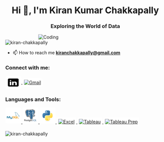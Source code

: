 <h1 align="center">Hi 👋, I'm Kiran Kumar Chakkapally</h1>
<h3 align="center">Exploring the World of Data</h3>
<img align="right" alt="Coding" width="400" src="https://cdn.dribbble.com/users/1162077/screenshots/3848914/programmer.gif" />

<p align="left"> <img src="https://komarev.com/ghpvc/?username=kiran-chakkapally&label=Profile%20views&color=0e75b6&style=flat" alt="kiran-chakkapally" /> </p>

- 📫 How to reach me **kiranchakkapally@gmail.com**

<h3 align="left">Connect with me:</h3>
<p align="left">
  <a href="https://www.linkedin.com/in/kiran-chakkapally/" target="_blank">
    <img align="center" src="https://raw.githubusercontent.com/simple-icons/simple-icons/develop/icons/linkedin.svg" alt="LinkedIn" height="30" width="40" style="background-color: white; padding: 5px; border-radius: 5px;" />
  </a>
  <a href="mailto:kiranchakkapally@gmail.com" target="_blank">
    <img align="center" src="https://raw.githubusercontent.com/simple-icons/simple-icons/develop/icons/gmail.svg" alt="Gmail" height="30" width="40" style="background-color: white; padding: 5px; border-radius: 5px;" />
  </a>
</p>

<h3 align="left">Languages and Tools:</h3>
<p align="left">
  <a href="https://www.mysql.com/" target="_blank" rel="noreferrer"> 
    <img src="https://raw.githubusercontent.com/devicons/devicon/master/icons/mysql/mysql-original-wordmark.svg" alt="MySQL" width="40" height="40" style="background-color: white; padding: 5px; border-radius: 5px;" /> 
  </a> 
  <a href="https://www.postgresql.org" target="_blank" rel="noreferrer"> 
    <img src="https://raw.githubusercontent.com/devicons/devicon/master/icons/postgresql/postgresql-original-wordmark.svg" alt="PostgreSQL" width="40" height="40" style="background-color: white; padding: 5px; border-radius: 5px;" /> 
  </a> 
  <a href="https://www.python.org" target="_blank" rel="noreferrer"> 
    <img src="https://raw.githubusercontent.com/devicons/devicon/master/icons/python/python-original.svg" alt="Python" width="40" height="40" style="background-color: white; padding: 5px; border-radius: 5px;" /> 
  </a> 
  <a href="https://www.microsoft.com/en-us/microsoft-365/excel" target="_blank" rel="noreferrer"> 
    <img src="https://cdn.jsdelivr.net/npm/simple-icons@3.13.0/icons/microsoftexcel.svg" alt="Excel" width="40" height="40" style="background-color: white; padding: 5px; border-radius: 5px;" /> 
  </a>
  <a href="https://www.tableau.com/" target="_blank" rel="noreferrer"> 
    <img src="https://cdn.jsdelivr.net/npm/simple-icons@3.13.0/icons/tableau.svg" alt="Tableau" width="40" height="40" style="background-color: white; padding: 5px; border-radius: 5px;" /> 
  </a>
  <a href="https://www.tableau.com/products/prep" target="_blank" rel="noreferrer"> 
    <img src="https://www.tableau.com/sites/default/files/2020-06/prep_logo.png" alt="Tableau Prep" width="40" height="40" style="background-color: white; padding: 5px; border-radius: 5px;" /> 
  </a>
</p>

<p><img align="center" src="https://github-readme-stats.vercel.app/api/top-langs?username=kiran-chakkapally&show_icons=true&locale=en&layout=compact" alt="kiran-chakkapally" /></p>
